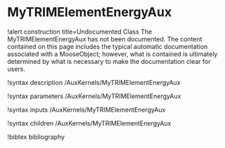 <!-- MOOSE Documentation Stub: Remove this when content is added. -->

# MyTRIMElementEnergyAux

!alert construction title=Undocumented Class
The MyTRIMElementEnergyAux has not been documented. The content contained on this page includes the
typical automatic documentation associated with a MooseObject; however, what is contained is
ultimately determined by what is necessary to make the documentation clear for users.

!syntax description /AuxKernels/MyTRIMElementEnergyAux

!syntax parameters /AuxKernels/MyTRIMElementEnergyAux

!syntax inputs /AuxKernels/MyTRIMElementEnergyAux

!syntax children /AuxKernels/MyTRIMElementEnergyAux

!bibtex bibliography
